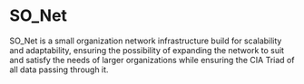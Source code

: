 # SO_Net
SO_Net is a small organization network infrastructure build for scalability and adaptability, ensuring the possibility of expanding the network to suit and satisfy the needs of larger organizations while ensuring the CIA Triad of all data passing through it.
